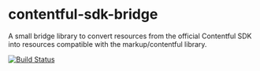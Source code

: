 # contentful-sdk-bridge
A small bridge library to convert resources from the official Contentful SDK into resources compatible with the markup/contentful library.

[![Build Status](https://api.travis-ci.org/usemarkup/contentful-sdk-bridge.png?branch=master)](http://travis-ci.org/usemarkup/contentful-sdk-bridge)
